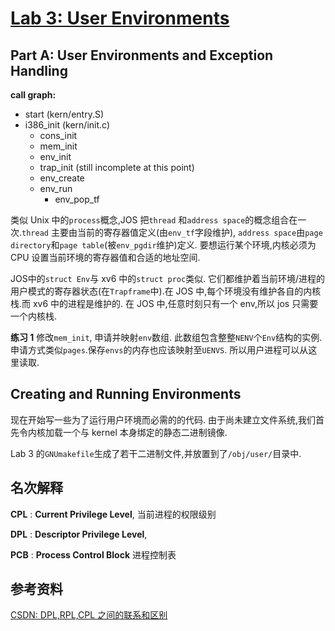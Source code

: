 # [Lab 3: User Environments](https://pdos.csail.mit.edu/6.828/2018/labs/lab3/)

## Part A: User Environments and Exception Handling


**call graph:**

- start (kern/entry.S)
- i386_init (kern/init.c)
  - cons_init
  - mem_init
  - env_init
  - trap_init (still incomplete at this point)
  - env_create
  - env_run
    - env_pop_tf

类似 Unix 中的`process`概念,JOS 把`thread` 和`address space`的概念组合在一次.`thread` 主要由当前的寄存器值定义(由`env_tf`字段维护), `address space`由`page directory`和`page table`(被`env_pgdir`维护)定义. 要想运行某个环境,内核必须为 CPU 设置当前环境的寄存器值和合适的地址空间.

JOS中的`struct Env`与 xv6 中的`struct proc`类似. 它们都维护着当前环境/进程的用户模式的寄存器状态(在`Trapframe`中).在 JOS 中,每个环境没有维护各自的内核栈.而 xv6 中的进程是维护的. 在 JOS 中,任意时刻只有一个 env,所以 jos 只需要一个内核栈.

**练习 1** 修改`mem_init`, 申请并映射`env`数组. 此数组包含整整`NENV`个`Env`结构的实例.申请方式类似`pages`.保存`envs`的内存也应该映射至`UENVS`. 所以用户进程可以从这里读取.

## Creating and Running Environments

现在开始写一些为了运行用户环境而必需的的代码. 由于尚未建立文件系统,我们首先令内核加载一个与 kernel 本身绑定的静态二进制镜像.

Lab 3 的`GNUmakefile`生成了若干二进制文件,并放置到了`/obj/user/`目录中.


## 名次解释

**CPL** : **Current Privilege Level**, 当前进程的权限级别

**DPL** : **Descriptor Privilege Level**,

**PCB** : **Process Control Block** 进程控制表

## 参考资料

[CSDN: DPL,RPL,CPL 之间的联系和区别](https://blog.csdn.net/better0332/article/details/3416749)